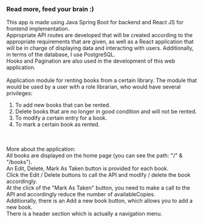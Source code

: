 ### Read more, feed your brain :)
This app is made using Java Spring Boot for backend and React JS for frontend implementation. <br />
Appropriate API routes are developed that will be created according to the appropriate requirements that are given, as well as a React application that will be in charge of displaying data and interacting with users. Additionally, in terms of the database, I use PostgreSQL. <br />
Hooks and Pagination are also used in the development of this web application.
<br />
<br />
Application module for renting books from a certain library. 
The module that would be used by a user with a role librarian, who would have several privileges:
1) To add new books that can be rented. <br />
2) Delete books that are no longer in good condition and will not be rented. <br />
3) To modify a certain entry for a book. <br />
4) To mark a certain book as rented. <br />
 <br />
 <br />
More about the application: <br />
 All books are displayed on the home page (you can see the path: "/" & "/books").  <br />
 An Edit, Delete, Mark As Taken button is provided for each book.  <br />
 Click the Edit / Delete buttons to call the API and modify / delete the book accordingly.  <br />
 At the click of the "Mark As Taken" button, you need to make a call to the API and accordingly reduce the number of availableCopies.  <br />
 Additionally, there is an Add a new book button, which allows you to add a new book.  <br />
 There is a header section which is actually a navigation menu. <br />







